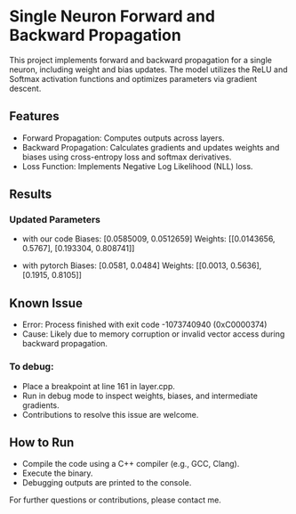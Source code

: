 # Single Neuron Forward and Backward Propagation
This project implements forward and backward propagation for a single neuron, including weight and bias updates. The model utilizes the ReLU and Softmax activation functions and optimizes parameters via gradient descent.

## Features
- Forward Propagation: Computes outputs across layers.
- Backward Propagation: Calculates gradients and updates weights and biases using cross-entropy loss and softmax derivatives.
- Loss Function: Implements Negative Log Likelihood (NLL) loss.
## Results
### Updated Parameters 
- with our code
  Biases:
  [0.0585009, 0.0512659]
  Weights:
  [[0.0143656, 0.5767],
   [0.193304, 0.808741]]

- with pytorch
  Biases: [0.0581, 0.0484]
  Weights:
  [[0.0013, 0.5636],
   [0.1915, 0.8105]]

## Known Issue
- Error: Process finished with exit code -1073740940 (0xC0000374)
- Cause: Likely due to memory corruption or invalid vector access during backward propagation.

### To debug:

- Place a breakpoint at line 161 in layer.cpp.
- Run in debug mode to inspect weights, biases, and intermediate gradients.
- Contributions to resolve this issue are welcome.

## How to Run
- Compile the code using a C++ compiler (e.g., GCC, Clang).
- Execute the binary.
- Debugging outputs are printed to the console.


For further questions or contributions, please contact me.
